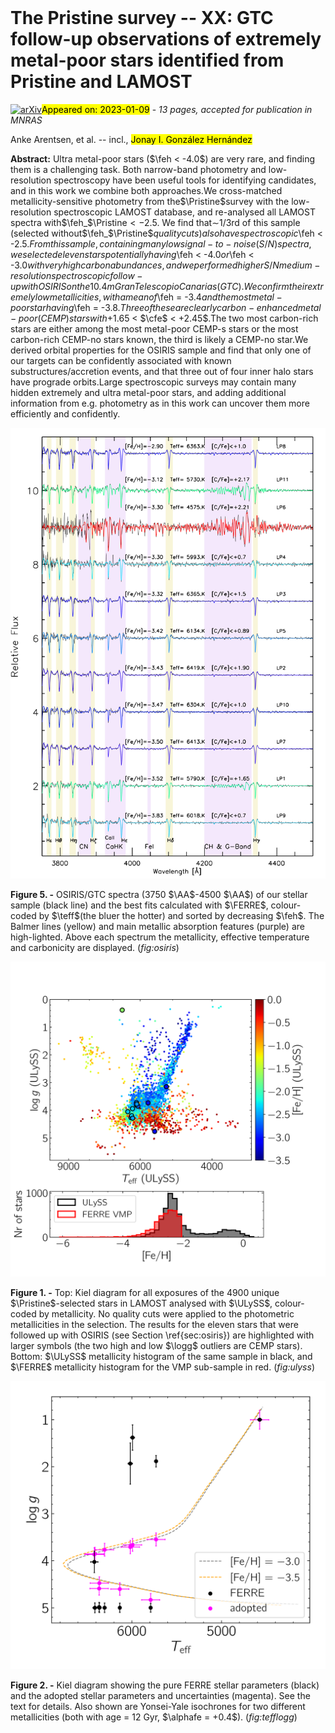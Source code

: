 <div class="macros" style="visibility:hidden;">
$\newcommand{\ensuremath}{}$
$\newcommand{\xspace}{}$
$\newcommand{\object}[1]{\texttt{#1}}$
$\newcommand{\farcs}{{.}''}$
$\newcommand{\farcm}{{.}'}$
$\newcommand{\arcsec}{''}$
$\newcommand{\arcmin}{'}$
$\newcommand{\ion}[2]{#1#2}$
$\newcommand{\textsc}[1]{\textrm{#1}}$
$\newcommand{\hl}[1]{\textrm{#1}}$
$\newcommand{\noteab}[1]{\hl{[AA: #1]}}$
$\newcommand{\rev}[1]{{\textbf{\color{magenta}#1}}}$
$\newcommand{\teff}{\ensuremath{T_{\mathrm{eff}}}\xspace}$
$\newcommand{\teffa}{\ensuremath{T_{\mathrm{eff,A}}}\xspace}$
$\newcommand{\kms}{\ensuremath{\rm{km} s^{-1}}\xspace}$
$\newcommand{\logg}{\ensuremath{\log g}\xspace}$
$\newcommand{\feh}{\rm{[Fe/H]}\xspace}$
$\newcommand{\cfe}{\rm{[C/Fe]}\xspace}$
$\newcommand{\nfe}{\rm{[N/Fe]}\xspace}$
$\newcommand{\ch}{\rm{[C/H]}\xspace}$
$\newcommand{\ac}{\rm{A(C)}\xspace}$
$\newcommand{\mgfe}{\rm{[Mg/Fe]}\xspace}$
$\newcommand{\alphafe}{\rm{[\ensuremath{\alpha}/Fe]}\xspace}$
$\newcommand{\Gaia}{\textit{Gaia}\xspace}$
$\newcommand{\CaHK}{\emph{CaHK}\xspace}$
$\newcommand{\Pristine}{\emph{Pristine}\xspace}$
$\newcommand{\FERRE}{{\tt FERRE}\xspace}$
$\newcommand{\ULySS}{{\tt ULySS}\xspace}$
$\newcommand{\AA}{\normalfont\r{A}\xspace}$
$\newcommand{\thebibliography}{\DeclareRobustCommand{\VAN}[3]{##3}\VANthebibliography}$
$\newcommand{\msun}{{\rm M_\odot}}$
$\newcommand{\eg}{{e.g., }}$
$\newcommand{\ie}{{i.e., }}$</div>

<div class="macros" style="visibility:hidden;">
$\newcommand{$\ensuremath$}{}$
$\newcommand{$\xspace$}{}$
$\newcommand{$\object$}[1]{\texttt{#1}}$
$\newcommand{$\farcs$}{{.}''}$
$\newcommand{$\farcm$}{{.}'}$
$\newcommand{$\arcsec$}{''}$
$\newcommand{$\arcmin$}{'}$
$\newcommand{$\ion$}[2]{#1#2}$
$\newcommand{$\textsc$}[1]{\textrm{#1}}$
$\newcommand{$\hl$}[1]{\textrm{#1}}$
$\newcommand{$\noteab$}[1]{$\hl${[AA: #1]}}$
$\newcommand{$\rev$}[1]{{\textbf{\color{magenta}#1}}}$
$\newcommand{$\teff$}{$\ensuremath${T_{\mathrm{eff}}}$\xspace$}$
$\newcommand{$\teff$a}{$\ensuremath${T_{\mathrm{eff,A}}}$\xspace$}$
$\newcommand{$\kms$}{$\ensuremath${\rm{km} s^{-1}}$\xspace$}$
$\newcommand{$\logg$}{$\ensuremath${\log g}$\xspace$}$
$\newcommand{$\feh$}{\rm{[Fe/H]}$\xspace$}$
$\newcommand{$\cfe$}{\rm{[C/Fe]}$\xspace$}$
$\newcommand{$\nfe$}{\rm{[N/Fe]}$\xspace$}$
$\newcommand{$\ch$}{\rm{[C/H]}$\xspace$}$
$\newcommand{$\ac$}{\rm{A(C)}$\xspace$}$
$\newcommand{$\mgfe$}{\rm{[Mg/Fe]}$\xspace$}$
$\newcommand{$\alphafe$}{\rm{[$\ensuremath${\alpha}/Fe]}$\xspace$}$
$\newcommand{$\Gaia$}{\textit{Gaia}$\xspace$}$
$\newcommand{$\CaHK$}{\emph{CaHK}$\xspace$}$
$\newcommand{$\Pristine$}{\emph{Pristine}$\xspace$}$
$\newcommand{$\FERRE$}{{\tt FERRE}$\xspace$}$
$\newcommand{$\ULySS$}{{\tt ULySS}$\xspace$}$
$\newcommand{$\AA$}{\normalfont\r{A}$\xspace$}$
$\newcommand{$\thebibliography$}{\DeclareRobustCommand{\VAN}[3]{##3}\VANthebibliography}$
$\newcommand{$\msun$}{{\rm M_\odot}}$
$\newcommand{$\eg$}{{e.g., }}$
$\newcommand{$\ie$}{{i.e., }}$</div>



<div id="title">

# The Pristine survey -- XX: GTC follow-up observations of extremely metal-poor stars identified from Pristine and LAMOST

</div>
<div id="comments">

[![arXiv](https://img.shields.io/badge/arXiv-2301.02265-b31b1b.svg)](https://arxiv.org/abs/2301.02265)<mark>Appeared on: 2023-01-09</mark> - _13 pages, accepted for publication in MNRAS_

</div>
<div id="authors">

Anke Arentsen, et al. -- incl., <mark><mark>Jonay I. González Hernández</mark></mark>

</div>
<div id="abstract">

**Abstract:** Ultra metal-poor stars ($\feh < -4.0$) are very rare, and finding them is a challenging task. Both narrow-band photometry and low-resolution spectroscopy have been useful tools for identifying candidates, and in this work we combine both approaches.We cross-matched metallicity-sensitive photometry from the$\Pristine$survey with the low-resolution spectroscopic LAMOST database, and re-analysed all LAMOST spectra with$\feh_$\Pristine$<-2.5$. We find that$\sim$1/3rd of this sample (selected without$\feh_$\Pristine$$quality cuts) also have spectroscopic$\feh < -2.5$.From this sample, containing many low signal-to-noise (S/N) spectra, we selected eleven stars potentially having$\feh < -4.0$or$\feh < -3.0$with very high carbon abundances, and we performed higher S/N medium-resolution spectroscopic follow-up with OSIRIS on the 10.4m Gran Telescopio Canarias (GTC). We confirm their extremely low metallicities, with a mean of$\feh = -3.4$and the most metal-poor star having$\feh = -3.8$.Three of these are clearly carbon-enhanced metal-poor (CEMP) stars with$+1.65 < $\cfe$ < +2.45$.The two most carbon-rich stars are either among the most metal-poor CEMP-s stars or the most carbon-rich CEMP-no stars known, the third is likely a CEMP-no star.We derived orbital properties for the OSIRIS sample and find that only one of our targets can be confidently associated with known substructures/accretion events, and that three out of four inner halo stars have prograde orbits.Large spectroscopic surveys may contain many hidden extremely and ultra metal-poor stars, and adding additional information from e.g. photometry as in this work can uncover them more efficiently and confidently.

</div>

<div id="div_fig1">

<img src="tmp_2301.02265/./figures/osiris_prist_4-eps-converted-to.png" alt="Fig5" width="100%"/>

**Figure 5. -** OSIRIS/GTC spectra (3750 $\AA$-4500 $\AA$) of our stellar sample
(black line) and the best fits calculated with $\FERRE$, colour-coded by $\teff$(the bluer the hotter) and sorted by decreasing $\feh$. The Balmer lines (yellow) and main metallic absorption features (purple) are high-lighted. Above each spectrum the metallicity, effective temperature and carbonicity are displayed.  (*fig:osiris*)

</div>
<div id="div_fig2">

<img src="tmp_2301.02265/./figures/kiel-ulyss.png" alt="Fig1" width="100%"/>

**Figure 1. -** Top: Kiel diagram for all exposures of the 4900 unique $\Pristine$-selected stars in LAMOST analysed with $\ULySS$, colour-coded by metallicity. No quality cuts were applied to the photometric metallicities in the selection. The results for the eleven stars that were followed up with OSIRIS (see Section \ref{sec:osiris}) are highlighted with larger symbols (the two high and low $\logg$ outliers are CEMP stars). Bottom: $\ULySS$ metallicity histogram of the same sample in black, and $\FERRE$ metallicity histogram for the VMP sub-sample in red.  (*fig:ulyss*)

</div>
<div id="div_fig3">

<img src="tmp_2301.02265/./figures/teff-logg_FERRE-adopted_new.png" alt="Fig2" width="100%"/>

**Figure 2. -** Kiel diagram showing the pure FERRE stellar parameters (black) and the adopted stellar parameters and uncertainties (magenta). See the text for details. Also shown are Yonsei-Yale isochrones for two different metallicities (both with age = 12 Gyr, $\alphafe = +0.4$). (*fig:tefflogg*)

</div>